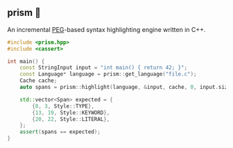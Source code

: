 prism 🌈️
--------

An incremental [PEG](https://en.wikipedia.org/wiki/Parsing_expression_grammar)-based syntax highlighting engine written in C++.

```cpp
#include <prism.hpp>
#include <cassert>

int main() {
    const StringInput input = "int main() { return 42; }";
    const Language* language = prism::get_language("file.c");
    Cache cache;
    auto spans = prism::highlight(language, &input, cache, 0, input.size());

    std::vector<Span> expected = {
        {0, 3, Style::TYPE},
        {13, 19, Style::KEYWORD},
        {20, 22, Style::LITERAL},
    };
    assert(spans == expected);
}
```
